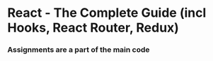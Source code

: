 # React - The Complete Guide (incl Hooks, React Router, Redux)

### Assignments are a part of the main code
